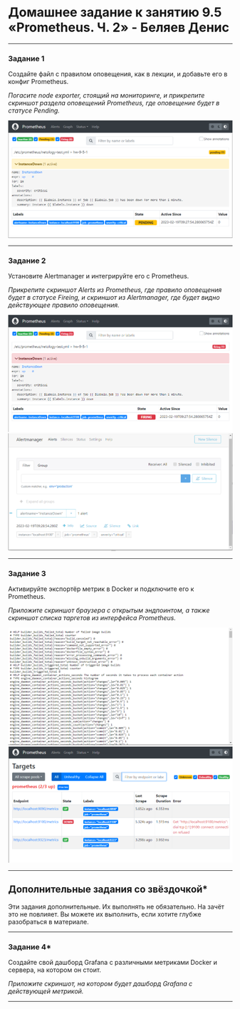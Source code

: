 # Домашнее задание к занятию 9.5 «Prometheus. Ч. 2» - Беляев Денис

---

### Задание 1


Создайте файл с правилом оповещения, как в лекции, и добавьте его в конфиг Prometheus.

*Погасите node exporter, стоящий на мониторинге, и прикрепите скриншот раздела оповещений Prometheus, где оповещение будет в статусе Pending.*

![alt text](https://github.com/sdsdsL/9-05/blob/main/img/9-5-1.png)

---

### Задание 2

Установите Alertmanager и интегрируйте его с Prometheus.


*Прикрепите скриншот Alerts из Prometheus, где правило оповещения будет в статусе Fireing, и скриншот из Alertmanager, где будет видно действующее правило оповещения.*

![alt text](https://github.com/sdsdsL/9-05/blob/main/img/9-5-2-1.png)
![alt text](https://github.com/sdsdsL/9-05/blob/main/img/9-5-2-2.png)

---

### Задание 3

Активируйте экспортёр метрик в Docker и подключите его к Prometheus.


*Приложите скриншот браузера с открытым эндпоинтом, а также скриншот списка таргетов из интерфейса Prometheus.*

![alt text](https://github.com/sdsdsL/9-05/blob/main/img/9-5-3-1.png)
![alt text](https://github.com/sdsdsL/9-05/blob/main/img/9-5-3-2.png)

---
## Дополнительные задания со звёздочкой*

Эти задания дополнительные. Их выполнять не обязательно. На зачёт это не повлияет. Вы можете их выполнить, если хотите глубже разобраться в материале.

---

### Задание 4*

Создайте свой дашборд Grafana с различными метриками Docker и сервера, на котором он стоит.

*Приложите скриншот, на котором будет дашборд Grafana с действующей метрикой.*

---
